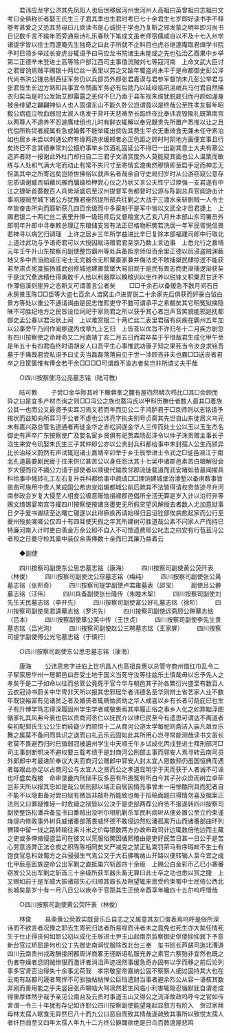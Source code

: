 <!-- { "loadSidebar": true } -->
　　君讳应龙字公济其先凤阳人也后世移居河州世河州人高祖曰英曾祖曰志祖曰文考曰全俱称长者娶王氏生三子君其季也生君时考巳七十余君生七岁即好读书手不释卷考甚爱之又恐其劳母曰儿欲读书是心诚悦于学也乃复靳之邪发蒙之明年即习尚书日记数千言不踰年而旁通易诗礼乐春秋下笔成文虽老师宿儒咸自以不及十七入州学诸提学皆以佳士而邃庵先生独奇之曰此子所就不止科目也虎谷继邃庵取君缉学书院予时巳领乡举过长安虎谷辄语予曰马应龙书院诸生未能或之先也弘治乙酉果中乡举第二正德辛未登进士高等除户部江西司主事值流贼刘七等寇河南　上命文武大臣讨之君督饷焉贼平赐银十两纻丝一表里以劳之又踰年蜀盗尚未平于是命都御史彭公泽代尚书洪公锺总制西征军务仍以兵部员外郎张君嘉谟与君参军督饷未几彭公举君与张君皆生长边方熟知兵事宜令赞画军务必有后勋乃以延绥临巩洮岷兵马付君自然拂衣归矣当是时公发始艾即霜露之恙何不巳乃亟于县车视朱绂犹脱屣归而丹颜如渥身被金绯望之翩翩神仙人也人固谓东山不能久卧公岂谓竟以是终哉公至性孝友髫年昭毅公病疽泣吮血弱冠太淑人疡发于背吁天悲祷至长跽终夜比奉讳哀毁隃礼既第南宫以两尊人不逮养不忍遽膺珪组也儿时有鲜衣辄解以奉兄既贵先所置产悉推以让之且代偿所称贷者戚属有急或婚葬不能举辄出赀佐其费生平衣无重绮食无兼未任守素泊如也居乡未尝以刺通公府有缘两造求缓颊者必正色距之顾时时阴地方画便宜事且行矣终巳不言其德奉常刘公摄府事举乡饮酒礼固延公不得巳一出副其意士大夫有慕公造庐者财一报谢此外杜门却扫自二三君子文酒赏度外人莫能窥其面也公人温栗而敏练与人处和气满大宅而动止有常不失尺寸至寄情玄澹夷然穆慎即至启手足而神志无怛盖其中之所寄远矣岂矫世拂俗以就声名者哉余自守史局归岁时从公游窃窥公意存忠质语谢臧否韬藉风雅而牖廸检柙尝心仪之乃状又言公天性宁过厚强一支君遂有中江之捷斩首葢数百人兵势渐盛后至汉州提督军务都督时公源与陈副总兵官阊游击计事间报贼至城下诸公方犹豫君奋然提所部兵往剿之大战于三渡水亲斩剧贼一人令士卒皆奋击所向而靡斩获几四百余级而中多渠魁于是军中皆以文武全才目君捷上　上赐君银二十两纻丝二表里升俸一级班师后又督粮宣大乙亥八月升本部山东司署员外郎明年升郎中寻奉敕总理辽东粮储支皆有法正巳格物积獘若洗居一年军民胥悦信畏若神寻以病乞归调理　上许之居乡三年所学益进比辛巳复除本部福建司郎中行取北上道过武功与予语奇君可以大授因赋诗赠君君至京乃数上言边事　上悉允行之嘉靖元年壬午升山东按察司副使整饬霸州等处兵备距京师但百余里正德以后浸盗贼渊薮地又多中贵洎勋戚庄宅士无完器仓无积粟豪家兼并侮法吏不敢捕桀民肆掠逻不能获君至肃贞宪度振扬威武创修城池建置营堡大易旧观于是民有畏志而吏渐捕逻渐获矣于是汰冗惫选精仕得勇敢千人给以利器厚以糗粮训以坐作养以锐锋又积粟忍甘迂不作薄俗溪刻崖异之态斯又可谓善言公者矣 
　　□□千余石以备缓急不数月间石日永房景玉陈□□臣等大盗七百余人洎窝主卢进胥锐二十余家先后俱获而奸豪白钺白景方等处以重公不通请谒由是民志惟熙吏守不盩可谓承平之希覩矣其它明冤狱摘隐昧不可胜纪地方之民皆设位祠祀于家则君之所以获乎其心者岂声音笑貌能邪廵抚都御史孟公春以君治状上闻　上以难赏银二十两纻丝二表里君宿有疢疾在霸州五年加以公事旁午乃间作闻瘳逮丙戌章九上乞归　上皆荅以优旨不许归冬十二月疾方剧忽有四川按察使之命拜命又二月嘉靖丁亥二月五日而君卒矣于乎惜哉君生成化甲午至是年五十有四君临终时语胡安人曰吾平生心事惟武功康子知之果死当令汝良求铭吾墓于乎痛哉君尝私语予曰丈夫当磊磊落落自见于世一涉顾吝非夫也霸□□送丧者君卒之日筐箧惟有俸金若干余□□□□可谓趋不渝志者矣岂非所谓丈夫乎哉 

　　○四川按察使冯公亮墓志铭（陆可教） 

　　陆可教 
　　子尝□金华陟其岭下瞰蓉峯之麓有屋岿然鳞次栉比□其□会顾而异之曰是宜多产材杰询之则□□冯公之族也葢冯氏以甲科历膴仕者数人最其□着族公其一也而公又最贤予实耳习焉又若而年而见公二子鸿胪君于□京师则以志铭请予按状而益知向所耳习于公者不虚也公讳亮字执夫别号贞斋其先世自山东徙居义乌元末有嘉兴路总管名道通者再徙金华之赤松涧遂金华人三传而处士公以玉以玉生杰名御史有声卒广东按察使广及婺名宦乡贤俱有祀贾森旸彭泽令以仲子洙贵赠主事长子淊生来安令玑娶朱氏生三子其仲即公亦以公贵封兵科都给事中朱封孺人公生而颕异比长治经义蔚然有声试辄冠诸士嘉靖辛卯举于乡壬辰举进士令润之□徙邑濒江于南北孔道最要剧民疲于往来供亿甚苦公以身任怨汰其十七吴中诸郡邑素苦白粮解役会岁大侵而役不蠲公力请于部使者以赎锾代输故邻郡流徙载道而润安堵如昔最闻擢兵科给事中俄转礼工左右复升兵科都给事中疏请□□理饷建城堡治濠堑以备虏数事皆凿凿可施用中贵人某成国公希忠宠焰煽都城公前后疏其不法皆得请权贵敛迹寻升河南参政会岁复大侵至人相食公极意赈恤捐禄郡邑倡所全活无算是岁入计以治行异等赐文绮锡宴南宫寻擢四川按察使按诸贪墨吏无所假贷望风解绶去者数人尤加意狱事日夕手爰书谳牍至达曙亡寝遂以此得瘵疾再请始得归且诏铨部俟病愈起家而公行至夔州殁矣嗟嗟公仅四十有四耳使天假之年其所建树可胜道哉公素不问家人产而持巳特廉河南入计时吏白羡金万余公即不自入不可馈遗费耶公叱去之曰安有行苞苴冯公者殁之日夔守检其槖中装仅余羡俸数十金而巳其廉乃益着云 

　　◆副使 

　　四川按察司副使东公思忠墓志铭（康海） 
　　四川按察司副使黄公荧阡表（林俊） 
　　四川按察司副使沈公琮墓志铭（梅纯） 
　　四川按察司副使张公昺墓志铭（张邦奇） 
　　四川按察司提学副使卢君雍墓表（邵宝） 
　　副使吕公翀墓志铭（汪伟） 
　　四川兵备副使张仕隆传（朱睦木挈） 
　　四川按察司副使刘先生天民墓志铭（李开先） 
　　四川按察司副使富公好礼墓志铭（徐阶） 
　　四川按察司副使吴君逵墓志铭（罗洪先） 
　　四川按察司副使远斋顾公翀墓志铭（吕本） 
　　四川按察副使章公美中传（王世贞） 
　　四川按察司副使李先生贵墓志铭（吕光洵） 
　　四川按察司副使赵公三聘墓志铭（王家屏） 
　　四川按察司提学副使傅公光宅墓志铭（于慎行） 

　　○四川按察司副使东公思忠墓志铭（康海） 

　　康海 
　　公讳思忠字进伯上世巩昌人也高祖良惠以总管守商州值红巾乱令二子挈家居华州一居朝邑曰吾受土地于国义当死守汝等往兹乐土慎哉毋以忘予先人之孝矣于是二子如命以往而总管公竟死于官今华与朝邑其子孙各繁衍兴盛至有数百人云衣冠诗书蔚关中华冑非天所以报其忠邪居华者讳德名至华则辨土省艺家人业不数年既饶裕富有见诸贫乏者及婚丧者辄赒恤资助之华人咸喜以乡有长者可荫庇巳也生子有升愽学笃志得深履固州学生学者咸敬畏焉其率履正俗之事乡人化之如葬黜浮图循家礼其风弗今衰也后以贡商河丞仁以抚民介以律巳民至今有遗思可谓达不离道者矣初配郭氏生公公生而岐嶷少而颕悟十二从商河公游太学每祀则斋洁入庙凡爼豆乐舞之属莫不备问而具识之退而曰礼云乐云固如此其所用心岂寻常能测哉读书文虽长老莫不畏避西归时巳值弱冠被遴州学生中天顺壬午乡试成化丙戌登进士拜刑部河□司主事剖断明决不避权要三载考绩于是封商河公刑部主事而郭安人焉寻转云南司员外郎郎中考最进阶奉议大夫而商河公赠郎中郭安人封太宜人恩数频仍虽国恒典而遇者每艰此亦足以占商河公与太宜人之贤而公之孝道显明孚于天而获于人者诚不可诬也吁盛矣哉被　命审录畿内刑狱平反多恶有所畏冤有所白今其子孙众庶而树立卓荦岂非天所以报其忠如是哉公居刑部以端正自居因情亮事曾未一用惨酷刑具而犯者自不能不以隐曲备对尝曰狱有微旨非敲朴所能致也每于招稿面题曰得情勿喜及据案正法则又曰罪疑惟轻一时危疑之狱皆以公决于是吏部两荐公府丞不报遂转四川按察司副使整饬松潘兵备玺书曰番贼出没听尔相机剿杀军民利病听从便处置公至立约束谨烽燧内修政事外树兵威诸番部落畏威怀德不敢侵边然松潘孤寓万山而诸番部曲环列猬辏中留一线之路转输往来斗米之价每银数两方办故布政司计边辄数倍他边而主藏之吏或多伸缩侵盗监司在彼又以荒服俗獘因循罔稽由是吏好民苦日甚一日公于是苦心劳意涤弊正法仓庾之积陈陈相罔矣又严减克之禁正私鬻罚茶马有序瑕衅不生士有饱食官息科敛蜀方之兵骎骎生气焉公又于大石佛嘴凿山开路以便转输人至今宜之成化甲辰恶匝族逆命公出军剿之直抵巢穴斩首四十余级　上赐公白金彩币乙巳小寨番窃发公又出军剿之斩首三十余级所获军器头畜无算曰此士卒之功也悉以赏之捷　上又赐如前于是军威大振诸部矢心归顺其酋长及朔望辄来禀受约束蜀中士民倚公西北长城矣是岁十有一月八日公以疾卒于官距其生正统辛酉享年纔四十五尔呜呼惜哉 

　　○四川按察司副使黄公荧阡表（林俊） 

　　林俊 
　　易斋黄公荧敦实既营乐丘自志之又属意其友□俊表焉呜呼是俗所深讳而不欲言者况豫之耶去生寄死归达者所易视而讳者未之竟免也死生亦大矣任情死生于仕止得丧何如耶公初以成化壬辰进士尹玉山起南京监察御史伛偻抑抑巽下予意新台官过矫屈是何也公丁先御史南涧忧服除改北台三奉　玺书廵长芦鹾司迤北漕道四川云南贵州戎政酬接闲都周详商畧无径断语私服充养之素官六察殆非宜然也既之伪者夺燥者息阴贼惨狠而激讦者消沮声迹冺然事缓急奇办固有以孚而移之前后论列事多官贤否治得失十余事尤荷我　孝宗敬皇帝嘉纳公固不察察人细过固持其大也在云南有赵都司晟者骜悍不可驯独帖帖惮公巨珰遗财当事者避余烈公从容一语核其数非刚而善用能之乎夫竖目张声嚼啮大骂凛然若生风临小利害辄隐忍循默犹自谓老成得重厚体然乎哉予亲见公南台及云贵时事道玉山又得公之流泽故政呜呼今之官如传舍谓一令三十年犹有存记如许耶公四川按察副使能望隆起显叙方有阶入　贺过家拜母林太孺人眠食无异然巳八十而九公曰恶自而致其情哉遂疏致其事所以致悦太孺人者纤巨曲至又四年太孺人年九十二方终公擗踊欲绝是日鸟百数遶屋悲鸣 


